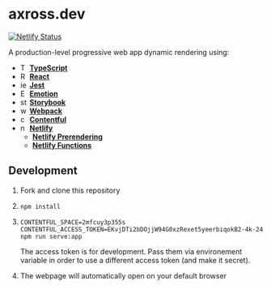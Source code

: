 # axross.dev

[![Netlify Status](https://api.netlify.com/api/v1/badges/153f81f8-6487-47f5-86b1-ce579c1b186f/deploy-status)](https://app.netlify.com/sites/kohei/deploys)

A production-level progressive web app dynamic rendering using:

- <img alt="TypeScript" src="https://user-images.githubusercontent.com/4289883/72760400-7524e080-3b8d-11ea-9b0c-f6e09280e6d8.png" style="height: 1em"> **[TypeScript](https://www.typescriptlang.org/)**
- <img alt="React" src="https://user-images.githubusercontent.com/4289883/72760398-7524e080-3b8d-11ea-95ea-736bd3081ac9.png" style="height: 1em"> **[React](https://reactjs.org)**
- <img alt="jest" src="https://user-images.githubusercontent.com/4289883/72760396-748c4a00-3b8d-11ea-9eba-e3df28a3f18a.png" style="height: 1em"> **[Jest](https://jestjs.io/)**
- <img alt="Emotion" src="https://user-images.githubusercontent.com/4289883/72760395-748c4a00-3b8d-11ea-9303-9730e4788357.png" style="height: 1em"> **[Emotion](https://emotion.sh/)**
- <img alt="storybook" src="https://user-images.githubusercontent.com/4289883/72760399-7524e080-3b8d-11ea-9174-1aa265d9c239.png" style="height: 1em"> **[Storybook](https://storybook.js.org/)**
- <img alt="webpack" src="https://user-images.githubusercontent.com/4289883/72760401-7524e080-3b8d-11ea-8f0a-4e7b5b82e835.png" style="height: 1em"> **[Webpack](https://webpack.js.org/)**
- <img alt="contentful" src="https://user-images.githubusercontent.com/4289883/72760394-748c4a00-3b8d-11ea-9a34-13a121d2d9d8.png" style="height: 1em"> **[Contentful](https://www.contentful.com/)**
- <img alt="netlify" src="https://user-images.githubusercontent.com/4289883/72760397-748c4a00-3b8d-11ea-886d-ba3c8836f230.png" style="height: 1em"> **[Netlify](https://www.netlify.com/)**
    - **[Netlify Prerendering](https://docs.netlify.com/site-deploys/post-processing/prerendering/)**
    - **[Netlify Functions](https://www.netlify.com/products/functions/)**

## Development

1. Fork and clone this repository
2. ```
   npm install
   ```
3. ```
   CONTENTFUL_SPACE=2mfcuy3p355s CONTENTFUL_ACCESS_TOKEN=EKvjDTi2bDOjjW94G0xzRexet5yeerbiqokB2-4k-24 npm run serve:app
   ```

   The access token is for development. Pass them via environement variable in order to use a different access token (and make it secret).
4. The webpage will automatically open on your default browser

